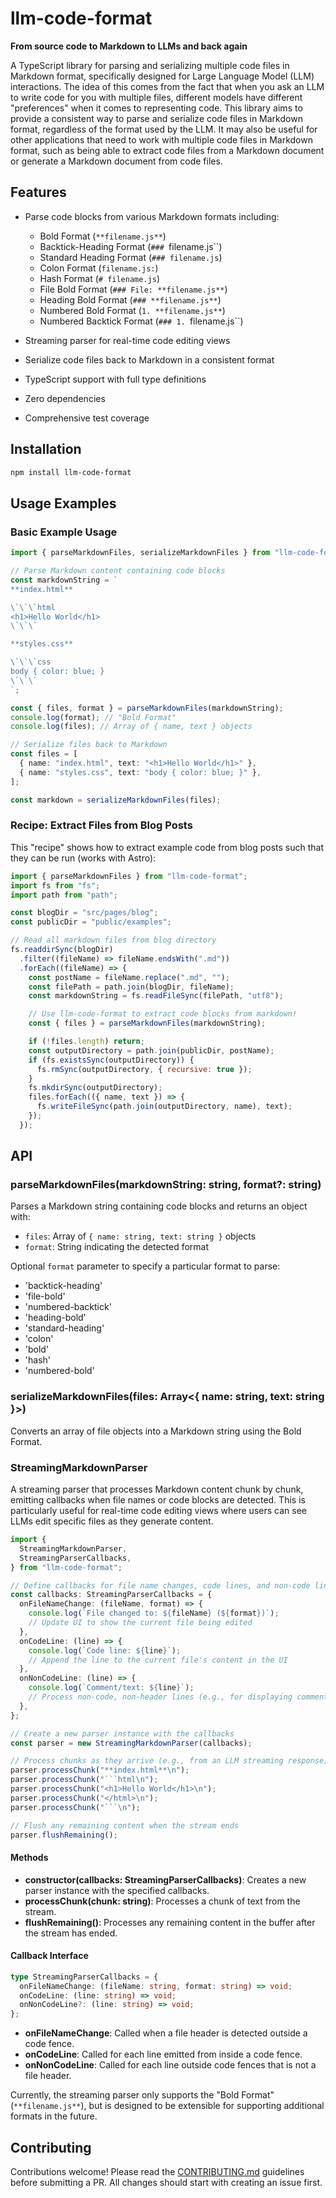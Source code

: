 # llm-code-format

**From source code to Markdown to LLMs and back again**

A TypeScript library for parsing and serializing multiple code files in Markdown format, specifically designed for Large Language Model (LLM) interactions. The idea of this comes from the fact that when you ask an LLM to write code for you with multiple files, different models have different "preferences" when it comes to representing code. This library aims to provide a consistent way to parse and serialize code files in Markdown format, regardless of the format used by the LLM. It may also be useful for other applications that need to work with multiple code files in Markdown format, such as being able to extract code files from a Markdown document or generate a Markdown document from code files.

## Features

- Parse code blocks from various Markdown formats including:

  - Bold Format (`**filename.js**`)
  - Backtick-Heading Format (`### `filename.js``)
  - Standard Heading Format (`### filename.js`)
  - Colon Format (`filename.js:`)
  - Hash Format (`# filename.js`)
  - File Bold Format (`### File: **filename.js**`)
  - Heading Bold Format (`### **filename.js**`)
  - Numbered Bold Format (`1. **filename.js**`)
  - Numbered Backtick Format (`### 1. `filename.js``)

- Streaming parser for real-time code editing views
- Serialize code files back to Markdown in a consistent format
- TypeScript support with full type definitions
- Zero dependencies
- Comprehensive test coverage

## Installation

```bash
npm install llm-code-format
```

## Usage Examples

### Basic Example Usage

```typescript
import { parseMarkdownFiles, serializeMarkdownFiles } from "llm-code-format";

// Parse Markdown content containing code blocks
const markdownString = `
**index.html**

\`\`\`html
<h1>Hello World</h1>
\`\`\`

**styles.css**

\`\`\`css
body { color: blue; }
\`\`\`
`;

const { files, format } = parseMarkdownFiles(markdownString);
console.log(format); // "Bold Format"
console.log(files); // Array of { name, text } objects

// Serialize files back to Markdown
const files = [
  { name: "index.html", text: "<h1>Hello World</h1>" },
  { name: "styles.css", text: "body { color: blue; }" },
];

const markdown = serializeMarkdownFiles(files);
```

### Recipe: Extract Files from Blog Posts

This "recipe" shows how to extract example code from blog posts such that they can be run (works with Astro):

```js
import { parseMarkdownFiles } from "llm-code-format";
import fs from "fs";
import path from "path";

const blogDir = "src/pages/blog";
const publicDir = "public/examples";

// Read all markdown files from blog directory
fs.readdirSync(blogDir)
  .filter((fileName) => fileName.endsWith(".md"))
  .forEach((fileName) => {
    const postName = fileName.replace(".md", "");
    const filePath = path.join(blogDir, fileName);
    const markdownString = fs.readFileSync(filePath, "utf8");

    // Use llm-code-format to extract code blocks from markdown!
    const { files } = parseMarkdownFiles(markdownString);

    if (!files.length) return;
    const outputDirectory = path.join(publicDir, postName);
    if (fs.existsSync(outputDirectory)) {
      fs.rmSync(outputDirectory, { recursive: true });
    }
    fs.mkdirSync(outputDirectory);
    files.forEach(({ name, text }) => {
      fs.writeFileSync(path.join(outputDirectory, name), text);
    });
  });
```

## API

### parseMarkdownFiles(markdownString: string, format?: string)

Parses a Markdown string containing code blocks and returns an object with:

- `files`: Array of `{ name: string, text: string }` objects
- `format`: String indicating the detected format

Optional `format` parameter to specify a particular format to parse:

- 'backtick-heading'
- 'file-bold'
- 'numbered-backtick'
- 'heading-bold'
- 'standard-heading'
- 'colon'
- 'bold'
- 'hash'
- 'numbered-bold'

### serializeMarkdownFiles(files: Array<{ name: string, text: string }>)

Converts an array of file objects into a Markdown string using the Bold Format.

### StreamingMarkdownParser

A streaming parser that processes Markdown content chunk by chunk, emitting callbacks when file names or code blocks are detected. This is particularly useful for real-time code editing views where users can see LLMs edit specific files as they generate content.

````typescript
import {
  StreamingMarkdownParser,
  StreamingParserCallbacks,
} from "llm-code-format";

// Define callbacks for file name changes, code lines, and non-code lines
const callbacks: StreamingParserCallbacks = {
  onFileNameChange: (fileName, format) => {
    console.log(`File changed to: ${fileName} (${format})`);
    // Update UI to show the current file being edited
  },
  onCodeLine: (line) => {
    console.log(`Code line: ${line}`);
    // Append the line to the current file's content in the UI
  },
  onNonCodeLine: (line) => {
    console.log(`Comment/text: ${line}`);
    // Process non-code, non-header lines (e.g., for displaying comments)
  },
};

// Create a new parser instance with the callbacks
const parser = new StreamingMarkdownParser(callbacks);

// Process chunks as they arrive (e.g., from an LLM streaming response)
parser.processChunk("**index.html**\n");
parser.processChunk("```html\n");
parser.processChunk("<h1>Hello World</h1>\n");
parser.processChunk("</html>\n");
parser.processChunk("```\n");

// Flush any remaining content when the stream ends
parser.flushRemaining();
````

#### Methods

- **constructor(callbacks: StreamingParserCallbacks)**: Creates a new parser instance with the specified callbacks.
- **processChunk(chunk: string)**: Processes a chunk of text from the stream.
- **flushRemaining()**: Processes any remaining content in the buffer after the stream has ended.

#### Callback Interface

```typescript
type StreamingParserCallbacks = {
  onFileNameChange: (fileName: string, format: string) => void;
  onCodeLine: (line: string) => void;
  onNonCodeLine?: (line: string) => void;
};
```

- **onFileNameChange**: Called when a file header is detected outside a code fence.
- **onCodeLine**: Called for each line emitted from inside a code fence.
- **onNonCodeLine**: Called for each line outside code fences that is not a file header.

Currently, the streaming parser only supports the "Bold Format" (`**filename.js**`), but is designed to be extensible for supporting additional formats in the future.

## Contributing

Contributions welcome! Please read the [CONTRIBUTING.md](CONTRIBUTING.md) guidelines before submitting a PR. All changes should start with creating an issue first.
